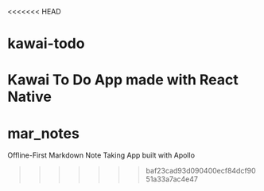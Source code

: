<<<<<<< HEAD
# kawai-todo
Kawai To Do App made with React Native
=======
# mar_notes
Offline-First Markdown Note Taking App built with Apollo
>>>>>>> baf23cad93d090400ecf84dcf9051a33a7ac4e47
